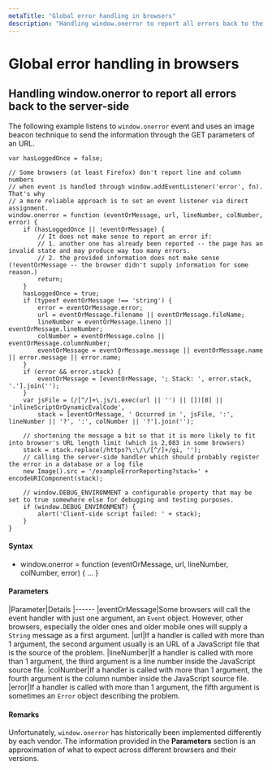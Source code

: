 ```yaml
---
metaTitle: "Global error handling in browsers"
description: "Handling window.onerror to report all errors back to the server-side"
---
```


# Global error handling in browsers



## Handling window.onerror to report all errors back to the server-side


The following example listens to `window.onerror` event and uses an image beacon technique to send the information through the GET parameters of an URL.

```
var hasLoggedOnce = false;

// Some browsers (at least Firefox) don't report line and column numbers
// when event is handled through window.addEventListener('error', fn). That's why
// a more reliable approach is to set an event listener via direct assignment.
window.onerror = function (eventOrMessage, url, lineNumber, colNumber, error) {
    if (hasLoggedOnce || !eventOrMessage) {
        // It does not make sense to report an error if:
        // 1. another one has already been reported -- the page has an invalid state and may produce way too many errors.
        // 2. the provided information does not make sense (!eventOrMessage -- the browser didn't supply information for some reason.)
        return;
    }
    hasLoggedOnce = true;
    if (typeof eventOrMessage !== 'string') {
        error = eventOrMessage.error;
        url = eventOrMessage.filename || eventOrMessage.fileName;
        lineNumber = eventOrMessage.lineno || eventOrMessage.lineNumber;
        colNumber = eventOrMessage.colno || eventOrMessage.columnNumber;
        eventOrMessage = eventOrMessage.message || eventOrMessage.name || error.message || error.name;
    }
    if (error && error.stack) {
        eventOrMessage = [eventOrMessage, '; Stack: ', error.stack, '.'].join('');
    }
    var jsFile = (/[^/]+\.js/i.exec(url || '') || [])[0] || 'inlineScriptOrDynamicEvalCode',
        stack = [eventOrMessage, ' Occurred in ', jsFile, ':', lineNumber || '?', ':', colNumber || '?'].join('');

    // shortening the message a bit so that it is more likely to fit into browser's URL length limit (which is 2,083 in some browsers)
    stack = stack.replace(/https?\:\/\/[^/]+/gi, '');
    // calling the server-side handler which should probably register the error in a database or a log file
    new Image().src = '/exampleErrorReporting?stack=' + encodeURIComponent(stack);
    
    // window.DEBUG_ENVIRONMENT a configurable property that may be set to true somewhere else for debugging and testing purposes.
    if (window.DEBUG_ENVIRONMENT) {
        alert('Client-side script failed: ' + stack);
    }
}

```



#### Syntax


- window.onerror = function (eventOrMessage, url, lineNumber, colNumber, error) { ... }



#### Parameters


|Parameter|Details
|------
|eventOrMessage|Some browsers will call the event handler with just one argument, an `Event` object. However, other browsers, especially the older ones and older mobile ones will supply a `String` message as a first argument.
|url|If a handler is called with more than 1 argument, the second argument usually is an URL of a JavaScript file that is the source of the problem.
|lineNumber|If a handler is called with more than 1 argument, the third argument is a line number inside the JavaScript source file.
|colNumber|If a handler is called with more than 1 argument, the fourth argument is the column number inside the JavaScript source file.
|error|If a handler is called with more than 1 argument, the fifth argument is sometimes an `Error` object describing the problem.



#### Remarks


Unfortunately, `window.onerror` has historically been implemented differently by each vendor. The information provided in the **Parameters** section is an approximation of what to expect across different browsers and their versions.

